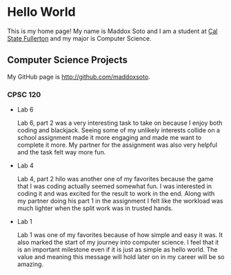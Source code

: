 # Hello World

This is my home page! My name is Maddox Soto and I am a student at [Cal State Fullerton](http://www.fullerton.edu/) and my major is Computer Science.

## Computer Science Projects

My GitHub page is http://github.com/maddoxsoto.

### CPSC 120

* Lab 6

    Lab 6, part 2 was a very interesting task to take on because I enjoy both coding and blackjack.
    Seeing some of my unlikely interests collide on a school assignment made it more engaging and made me want to complete it more.
    My partner for the assignment was also very helpful and the task felt way more fun.

* Lab 4

    Lab 4, part 2 hilo was another one of my favorites because the game that I was coding actually seemed
    somewhat fun. I was interested in coding it and was excited for the result to work in the end. Along with
    my partner doing his part 1 in the assignment I felt like the workload was much lighter when the split work was in trusted hands.

* Lab 1

    Lab 1 was one of my favorites because of how simple and easy it was. It also marked the start of my journey into computer science.
    I feel that it is an important milestone even if it is just as simple as hello world. The value and meaning this message will hold
    later on in my career will be so amazing.
